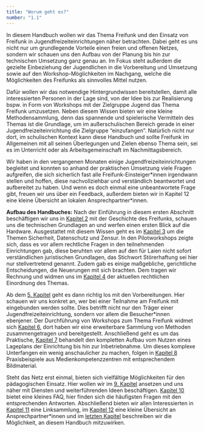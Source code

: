 ```yaml
---
title: "Worum geht es?"
number: "1.1"
---
```


In diesem Handbuch wollen wir das Thema Freifunk und den Einsatz von Freifunk in Jugendfreizeiteinrichtungen näher betrachten. Dabei geht es uns nicht nur um grundlegende Vorteile einen freien und offenen Netzes, sondern wir schauen uns den Aufbau von der Planung bis hin zur technischen Umsetzung ganz genau an. Im Fokus steht außerdem die gezielte Einbeziehung der Jugendlichen in die Vorbereitung und Umsetzung sowie auf den Workshop-Möglichkeiten im Nachgang, welche die Möglichkeiten des Freifunks als sinnvolles Mittel nutzen.

Dafür wollen wir das notwendige Hintergrundwissen bereitstellen, damit alle interessierten Personen in der Lage sind, von der Idee bis zur Realisierung bspw. in Form von Workshops mit der Zielgruppe Jugend das Thema Freifunk umzusetzen. Neben diesem Wissen bieten wir eine kleine Methodensammlung, denn das spannende und spielerische Vermitteln des Themas ist die Grundlage, um im außerschulischen Bereich gerade in einer Jugendfreizeiteinrichtung die Zielgruppe “einzufangen”. Natürlich nicht nur dort, im schulischen Kontext kann diese Handbuch und sollte Freifunk im Allgemeinen mit all seinen Überlegungen und Zielen ebenso Thema sein, sei es im Unterricht oder als Arbeitsgemeinschaft im Nachmittagsbereich.

Wir haben in den vergangenen Monaten einige Jugendfreizeiteinrichtungen begleitet und konnten so anhand der praktischen Umsetzung viele Fragen aufgreifen, die sich sicherlich fast alle Freifunk-Einsteiger\*innen irgendwann stellen und hoffen, diese nachvollziehbar und verständlich beantwortet und aufbereitet zu haben. Und wenn es doch einmal eine unbeantwortete Frage gibt, freuen wir uns über ein Feedback, außerdem bieten wir in Kapitel 12 eine kleine Übersicht an lokalen Ansprechpartner\*innen.

**Aufbau des Handbuches:**
Nach der Einführung in diesem ersten Abschnitt beschäftigen wir uns in <a href="#chapter-2">Kapitel 2</a> mit der Geschichte des Freifunks, schauen uns die technischen Grundlagen an und werfen einen ersten Blick auf die Hardware. Ausgestattet mit diesem Wissen geht es im <a href="#chapter-3">Kapitel 3</a> um die Themen Sicherheit, Datenschutz und Zensur. In den Pilotworkshops zeigte sich, dass es vor allem rechtliche Fragen in den teilnehmenden Einrichtungen gab, diese beruhten vor allem auf den für Laien nicht sofort verständlichen juristischen Grundlagen, das Stichwort Störerhaftung sei hier nur stellvertretend genannt. Zudem gab es einige maßgebliche, gerichtliche Entscheidungen, die Neuerungen mit sich brachten. Dem tragen wir Rechnung und widmen uns im <a href="#chapter-4">Kapitel 4</a> der aktuellen rechtlichen Einordnung des Themas.

Ab dem <a href="#chapter-5">5. Kapitel</a> geht es dann richtig los mit den Vorbereitungen. Hier schauen wir uns konkret an, wer bei einer Teilnahme am Freifunk mit eingebunden werden sollte. Dies betrifft nicht nur den Träger einer Jugendfreizeiteinrichtung, sondern vor allem die Besucher\*innen ebenjener. Der Durchführung von Workshops zum Thema Freifunk widmet sich <a href="#chapter-6">Kapitel 6</a>, dort haben wir eine erweiterbare Sammlung von Methoden zusammengetragen und bereitgestellt. Anschließend geht es um das Praktische, <a href="#chapter-7">Kapitel 7</a> behandelt den kompletten Aufbau vom Nutzen eines Lageplans der Einrichtung bis hin zur Inbetriebnahme. Um dieses komplexe Unterfangen ein wenig anschaulicher zu machen, folgen in <a href="#chapter-8">Kapitel 8</a> Praxisbeispiele aus Medienkompetenzzentren mit entsprechendem Bildmaterial.

Steht das Netz erst einmal, bieten sich vielfältige Möglichkeiten für den pädagogischen Einsatz. Hier wollen wir im <a href="#chapter-9">9. Kapitel</a> ansetzen und uns näher mit Diensten und weiterführenden Ideen beschäftigen. <a href="#chapter-10">Kapitel 10</a> bietet eine kleines FAQ, hier finden sich die häufigsten Fragen mit den entsprechenden Antworten. Abschließend bieten wir allen Interessierten in <a href="#chapter-11">Kapitel 11</a> eine Linksammlung, im <a href="#chapter-12">Kapitel 12</a> eine kleine Übersicht an Ansprechpartner\*innen und im <a href="#chapter-13">letzten Kapitel</a> beschreiben wir die Möglichkeit, an diesem Handbuch mitzuwirken.
